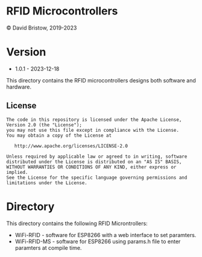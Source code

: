 # RFID Microcontrollers
&copy; David Bristow, 2019-2023

# Version
* 1.0.1 - 2023-12-18

This directory contains the RFID microcontrollers designs both software and hardware.

## License

    The code in this repository is licensed under the Apache License, Version 2.0 (the "License");
    you may not use this file except in compliance with the License.
    You may obtain a copy of the License at

       http://www.apache.org/licenses/LICENSE-2.0

    Unless required by applicable law or agreed to in writing, software
    distributed under the License is distributed on an "AS IS" BASIS,
    WITHOUT WARRANTIES OR CONDITIONS OF ANY KIND, either express or implied.
    See the License for the specific language governing permissions and
    limitations under the License.


# Directory
This directory contains the following RFID Microntrollers:
 * WiFi-RFID - software for ESP8266 with a web interface to set paramters.
 * WiFi-RFID-MS - software for ESP8266 using params.h file to enter paramters at compile time.

